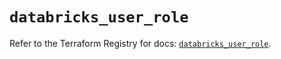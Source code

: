 # `databricks_user_role`

Refer to the Terraform Registry for docs: [`databricks_user_role`](https://registry.terraform.io/providers/databricks/databricks/1.57.0/docs/resources/user_role).
